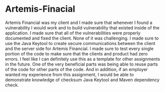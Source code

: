 # Artemis-Finacial
Artemis Financial was my client and I made sure that whenever I found a vulnerability I would work and to build vulnerability that existed inside of the application. I made sure that all of the vulnerabilities were properly documented and fixed the client. None of it was challenging. I made sure to use the Java Keytool to create secure communications between the client and the server side for Artemis Financial. I made sure to test every single portion of the code to make sure that the clients and product had zero errors. I feel like I can definitely use this as a template for other assignments in the future. One of the very beneficial parts was being able to reuse parts of the code for other parts of the code. And in addition, if an employer wanted my experience from this assignment, I would be able to demonstrate knowledge of checksum Java Keytool and Maven dependency check.

